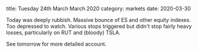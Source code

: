 title:  Tuesday 24th March March 2020
category: markets
date: 2020-03-30

Today was deeply rubbish. Massive bounce of ES and other equity indexes. Too depressed to watch. Various stops triggered but didn't stop fairly heavy losses, particularly on RUT and \(bloody\) TSLA.

See tomorrow for more detailed account.

